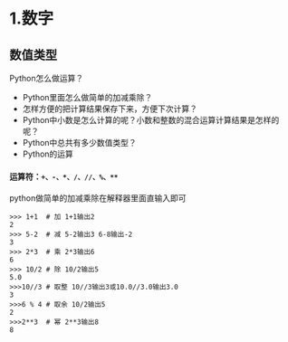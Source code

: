 # 1.数字
## 数值类型

Python怎么做运算？

* Python里面怎么做简单的加减乘除？
* 怎样方便的把计算结果保存下来，方便下次计算？
* Python中小数是怎么计算的呢？小数和整数的混合运算计算结果是怎样的呢？
* Python中总共有多少数值类型？
* Python的运算

#### 运算符：`+、-、*、/、//、%、**`

python做简单的加减乘除在解释器里面直输入即可
```
>>> 1+1  # 加 1+1输出2
2 
>>> 5-2  # 减 5-2输出3 6-8输出-2
3
>>> 2*3  # 乘 2*3输出6
6
>>> 10/2 # 除 10/2输出5
5.0
>>>10//3 # 取整 10//3输出3或10.0//3.0输出3.0
3
>>>6 % 4 # 取余 10/2输出5
2
>>>2**3  # 幂 2**3输出8
8
```